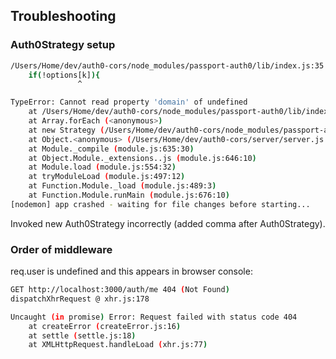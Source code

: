 ## Troubleshooting

### Auth0Strategy setup
```sh
/Users/Home/dev/auth0-cors/node_modules/passport-auth0/lib/index.js:35
    if(!options[k]){
               ^

TypeError: Cannot read property 'domain' of undefined
    at /Users/Home/dev/auth0-cors/node_modules/passport-auth0/lib/index.js:35:16
    at Array.forEach (<anonymous>)
    at new Strategy (/Users/Home/dev/auth0-cors/node_modules/passport-auth0/lib/index.js:34:20)
    at Object.<anonymous> (/Users/Home/dev/auth0-cors/server/server.js:15:14)
    at Module._compile (module.js:635:30)
    at Object.Module._extensions..js (module.js:646:10)
    at Module.load (module.js:554:32)
    at tryModuleLoad (module.js:497:12)
    at Function.Module._load (module.js:489:3)
    at Function.Module.runMain (module.js:676:10)
[nodemon] app crashed - waiting for file changes before starting...
```
Invoked new Auth0Strategy incorrectly (added comma after Auth0Strategy).


### Order of middleware
req.user is undefined and this appears in browser console:
```sh
GET http://localhost:3000/auth/me 404 (Not Found)
dispatchXhrRequest @ xhr.js:178

Uncaught (in promise) Error: Request failed with status code 404
    at createError (createError.js:16)
    at settle (settle.js:18)
    at XMLHttpRequest.handleLoad (xhr.js:77)
```